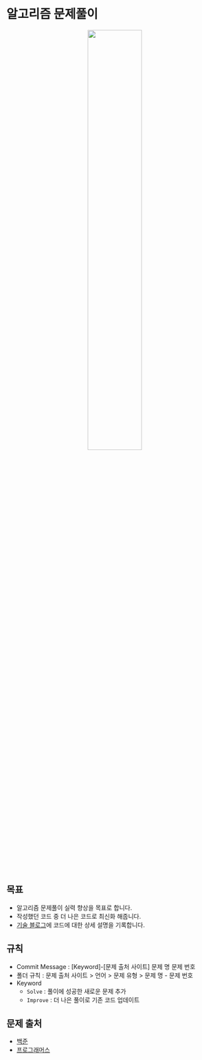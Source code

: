 알고리즘 문제풀이
============

<p align="center">
<img src="https://github.com/rudgns328/Algorithm/assets/128586833/04592bc8-6ac5-4836-95b6-f210409e03a9" width="50%" height=50%>
</p>

## 목표
* 알고리즘 문제풀이 실력 향상을 목표로 합니다.
* 작성했던 코드 중 더 나은 코드로 최신화 해줍니다.
* [기술 블로그](https://blogimadetosee.tistory.com/)에 코드에 대한 상세 설명을 기록합니다.

## 규칙
* Commit Message : [Keyword]-[문제 출처 사이트] 문제 명 문제 번호
* 폴더 규칙 : 문제 출처 사이트 > 언어 > 문제 유형 > 문제 명 - 문제 번호
* Keyword
  * `Solve` : 풀이에 성공한 새로운 문제 추가
  * `Improve` : 더 나은 풀이로 기존 코드 업데이트

## 문제 출처
* [백준](https://www.acmicpc.net/)
* [프로그래머스](https://programmers.co.kr/)

